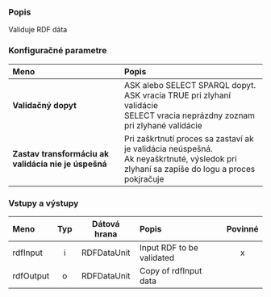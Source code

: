 ### Popis

Validuje RDF dáta

### Konfiguračné parametre

| Meno | Popis |
|:----|:----|
|**Validačný dopyt** | ASK alebo SELECT SPARQL dopyt.<br>ASK vracia TRUE pri zlyhaní validácie<br>SELECT vracia neprázdny zoznam pri zlyhané validácie |
|**Zastav transformáciu ak validácia nie je úspešná** | Pri zaškrtnutí proces sa zastaví ak je validácia neúspešná.<br>Ak neyaškrtnuté, výsledok pri zlyhaní sa zapíše do logu a proces pokjračuje |

### Vstupy a výstupy

|Meno |Typ | Dátová hrana | Popis | Povinné |
|:--------|:------:|:------:|:-------------|:---------------------:|
|rdfInput |i| RDFDataUnit | Input RDF to be validated |x|
|rdfOutput|o| RDFDataUnit | Copy of rdfInput data ||
